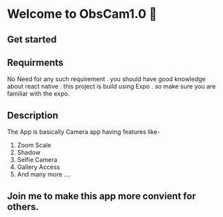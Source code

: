 # Welcome to ObsCam1.0 👋


## Get started
## Requirments
No Need for any such requirement . you should have good knowledge about react native .
this project is build using Expo . so make sure you are familiar with the expo.

## Description
The App is basically Camera app having features like- 
1. Zoom Scale
2. Shadow
3. Selfie Camera
4. Gallery Access
5. And many more ....



## Join me to make this app more convient for others.

